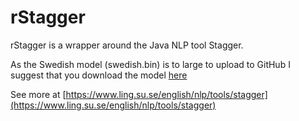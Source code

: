 # rStagger

rStagger is a wrapper around the Java NLP tool Stagger. 

As the Swedish model (swedish.bin) is to large to upload to GitHub I suggest that you download the model [here](http://mumin.ling.su.se/projects/stagger/swedish.bin.bz2)

See more at [https://www.ling.su.se/english/nlp/tools/stagger](https://www.ling.su.se/english/nlp/tools/stagger)